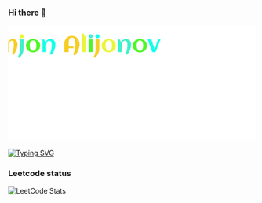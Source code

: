 ### Hi there 👋

<div align="center">
  <img src="https://github.com/AlijonovAzamjon2303/AlijonovAzamjon2303/blob/main/A'zamjonAlijonov.svg" alt="Alternativ matn">
</div>


[![Typing SVG](https://readme-typing-svg.herokuapp.com?font=Fira+Code&pause=1000&color=202AF7&background=39F4FF00&center=true&random=false&width=435&lines=I'm++.NET+developer+from+Uzbekistan)](https://git.io/typing-svg)

### Leetcode status
![LeetCode Stats](https://leetcode.card.workers.dev/AzamjonAlijonov?theme=dark&font=baloo&extension=null)
